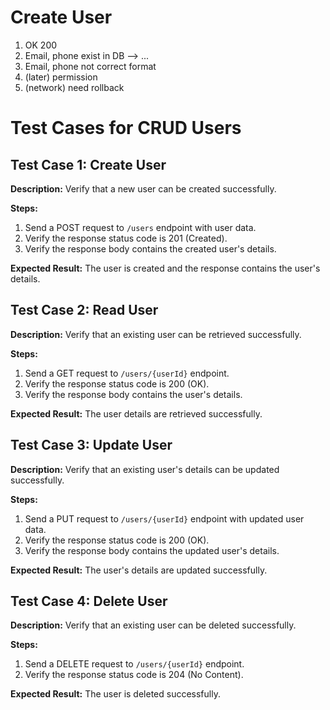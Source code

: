 # Create User
1. OK 200
2. Email, phone exist in DB --> ...
3. Email, phone not correct format
4. (later) permission
5. (network) need rollback




# Test Cases for CRUD Users

## Test Case 1: Create User
**Description:** Verify that a new user can be created successfully.

**Steps:**
1. Send a POST request to `/users` endpoint with user data.
2. Verify the response status code is 201 (Created).
3. Verify the response body contains the created user's details.

**Expected Result:** The user is created and the response contains the user's details.

## Test Case 2: Read User
**Description:** Verify that an existing user can be retrieved successfully.

**Steps:**
1. Send a GET request to `/users/{userId}` endpoint.
2. Verify the response status code is 200 (OK).
3. Verify the response body contains the user's details.

**Expected Result:** The user details are retrieved successfully.

## Test Case 3: Update User
**Description:** Verify that an existing user's details can be updated successfully.

**Steps:**
1. Send a PUT request to `/users/{userId}` endpoint with updated user data.
2. Verify the response status code is 200 (OK).
3. Verify the response body contains the updated user's details.

**Expected Result:** The user's details are updated successfully.

## Test Case 4: Delete User
**Description:** Verify that an existing user can be deleted successfully.

**Steps:**
1. Send a DELETE request to `/users/{userId}` endpoint.
2. Verify the response status code is 204 (No Content).

**Expected Result:** The user is deleted successfully.